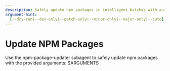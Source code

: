 ```yaml
---
description: Safely update npm packages in intelligent batches with automated testing
argument-hint:
  [--dry-run|--dev-only|--patch-only|--minor-only|--major-only|--auto]
---
```


# Update NPM Packages

Use the npm-package-updater subagent to safely update npm packages with the provided arguments: $ARGUMENTS
